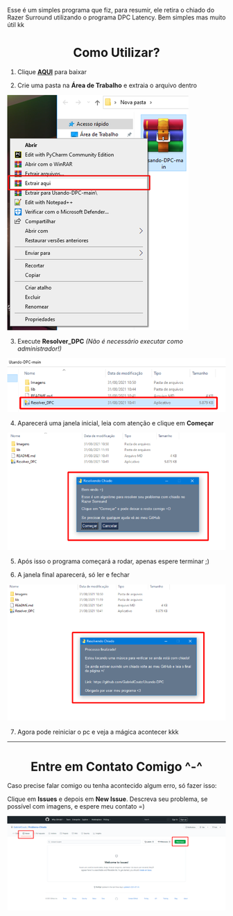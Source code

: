 Esse é um simples programa que fiz, para resumir, ele retira o chiado do Razer Surround utilizando o programa DPC Latency. Bem simples mas muito útil kk

<h1 align='center'>Como Utilizar?</h1>


1. Clique **[AQUI](https://github.com/GabrielCoutz/Usando-DPC/archive/refs/heads/main.zip)** para baixar


2. Crie uma pasta na **Área de Trabalho** e extraia o arquivo dentro

![extrair](Imagens/extrair.png)

3. Execute **Resolver_DPC** _(Não é necessário executar como administrador!)_

![executar](Imagens/executar.PNG)

4. Aparecerá uma janela inicial, leia com atenção e clique em **Começar**

![janela](Imagens/janela.PNG)

5. Após isso o programa começará a rodar, apenas espere terminar ;)

6. A janela final aparecerá, só ler e fechar

![janela_final](Imagens/janela_final.PNG)

7. Agora pode reiniciar o pc e veja a mágica acontecer kkk

<hr>


<h1 id='Contato' align='center'>Entre em Contato Comigo ^-^</h1>
Caso precise falar comigo ou tenha acontecido algum erro, só fazer isso:

Clique em **Issues** e depois em **New Issue**. Descreva seu problema, se possível com imagens, e espere meu contato =)

![issue](Imagens/issue.PNG)
